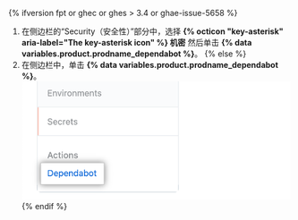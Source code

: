{% ifversion fpt or ghec or ghes > 3.4 or ghae-issue-5658 %}
1. 在侧边栏的“Security（安全性）”部分中，选择 **{% octicon "key-asterisk" aria-label="The key-asterisk icon" %} 机密** 然后单击 **{% data variables.product.prodname_dependabot %}**。
{% else %}
1. 在侧边栏中，单击 **{% data variables.product.prodname_dependabot %}**。 ![{% data variables.product.prodname_dependabot %} 密钥边栏选项](/assets/images/enterprise/3.3/dependabot/dependabot-secrets.png)
{% endif %}
